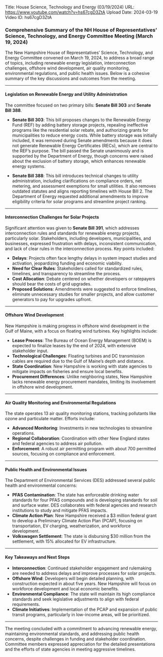 Title: House Science, Technology and Energy (03/19/2024)
URL: https://www.youtube.com/watch?v=hs67cgD3ZtA
Upload Date: 2024-03-19
Video ID: hs67cgD3ZtA

### Comprehensive Summary of the NH House of Representatives’ Science, Technology, and Energy Committee Meeting (March 19, 2024)

The New Hampshire House of Representatives’ Science, Technology, and Energy Committee convened on March 19, 2024, to address a broad range of topics, including renewable energy legislation, interconnection challenges, offshore wind development, air quality monitoring, environmental regulations, and public health issues. Below is a cohesive summary of the key discussions and outcomes from the meeting.

---

#### **Legislation on Renewable Energy and Utility Administration**
The committee focused on two primary bills: **Senate Bill 303** and **Senate Bill 388**.

- **Senate Bill 303**: This bill proposes changes to the Renewable Energy Fund (REF) by adding battery storage projects, repealing ineffective programs like the residential solar rebate, and authorizing grants for municipalities to reduce energy costs. While battery storage was initially included, it was removed during Senate amendments because it does not generate Renewable Energy Certificates (RECs), which are central to the REF’s purpose. The bill passed the Senate unanimously and is supported by the Department of Energy, though concerns were raised about the exclusion of battery storage, which enhances renewable energy systems.
  
- **Senate Bill 388**: This bill introduces technical changes to utility administration, including clarifications on compliance orders, net metering, and assessment exemptions for small utilities. It also removes outdated statutes and aligns reporting timelines with House Bill 2. The Department of Energy requested additional amendments to improve eligibility criteria for solar programs and streamline project ranking.

---

#### **Interconnection Challenges for Solar Projects**
Significant attention was given to **Senate Bill 391**, which addresses interconnection rules and standards for renewable energy projects, particularly solar. Stakeholders, including developers, municipalities, and businesses, expressed frustration with delays, inconsistent communication, and lack of clear rules in the interconnection process. Key points included:
- **Delays**: Projects often face lengthy delays in system impact studies and activation, jeopardizing funding and economic viability.
- **Need for Clear Rules**: Stakeholders called for standardized rules, timelines, and transparency to streamline the process.
- **Cost Allocation**: Debate centered on whether developers or ratepayers should bear the costs of grid upgrades.
- **Proposed Solutions**: Amendments were suggested to enforce timelines, eliminate unnecessary studies for smaller projects, and allow customer generators to pay for upgrades upfront.

---

#### **Offshore Wind Development**
New Hampshire is making progress in offshore wind development in the Gulf of Maine, with a focus on floating wind turbines. Key highlights include:
- **Lease Process**: The Bureau of Ocean Energy Management (BOEM) is expected to finalize leases by the end of 2024, with extensive stakeholder input.
- **Technological Challenges**: Floating turbines and DC transmission cables are required due to the Gulf of Maine’s depth and distance.
- **State Coordination**: New Hampshire is working with state agencies to mitigate impacts on fisheries and ensure local benefits.
- **Procurement Differences**: Unlike neighboring states, New Hampshire lacks renewable energy procurement mandates, limiting its involvement in offshore wind development.

---

#### **Air Quality Monitoring and Environmental Regulations**
The state operates 13 air quality monitoring stations, tracking pollutants like ozone and particulate matter. Efforts include:
- **Advanced Monitoring**: Investments in new technologies to streamline operations.
- **Regional Collaboration**: Coordination with other New England states and federal agencies to address air pollution.
- **Enforcement**: A robust air permitting program with about 700 permitted sources, focusing on compliance and enforcement.

---

#### **Public Health and Environmental Issues**
The Department of Environmental Services (DES) addressed several public health and environmental concerns:
- **PFAS Contamination**: The state has enforceable drinking water standards for four PFAS compounds and is developing standards for soil and surface water. DES collaborates with federal agencies and research institutions to study and mitigate PFAS impacts.
- **Climate Action Plan**: New Hampshire received a $3 million federal grant to develop a Preliminary Climate Action Plan (PCAP), focusing on transportation, EV charging, weatherization, and workforce development.
- **Volkswagen Settlement**: The state is disbursing $30 million from the settlement, with 15% allocated for EV infrastructure.

---

#### **Key Takeaways and Next Steps**
- **Interconnection**: Continued stakeholder engagement and rulemaking are needed to address delays and improve processes for solar projects.
- **Offshore Wind**: Developers will begin detailed planning, with construction expected in about five years. New Hampshire will focus on workforce development and local economic benefits.
- **Environmental Compliance**: The state will maintain its high compliance standards and seek legislative adjustments to align with federal requirements.
- **Climate Initiatives**: Implementation of the PCAP and expansion of public transit programs, particularly in low-income areas, will be prioritized.

---

The meeting concluded with a commitment to advancing renewable energy, maintaining environmental standards, and addressing public health concerns, despite challenges in funding and stakeholder coordination. Committee members expressed appreciation for the detailed presentations and the efforts of state agencies in meeting aggressive timelines.